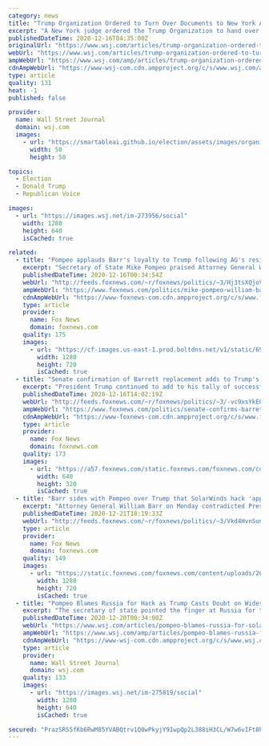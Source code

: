 ```yaml
---
category: news
title: "Trump Organization Ordered to Turn Over Documents to New York Attorney General"
excerpt: "A New York judge ordered the Trump Organization to hand over documents related to its sprawling Westchester County estate to the state attorney general’s office as it pursues a civil fraud investigation into the president and his company."
publishedDateTime: 2020-12-16T04:35:00Z
originalUrl: "https://www.wsj.com/articles/trump-organization-ordered-to-turn-over-documents-to-new-york-attorney-general-11608073387"
webUrl: "https://www.wsj.com/articles/trump-organization-ordered-to-turn-over-documents-to-new-york-attorney-general-11608073387"
ampWebUrl: "https://www.wsj.com/amp/articles/trump-organization-ordered-to-turn-over-documents-to-new-york-attorney-general-11608073387"
cdnAmpWebUrl: "https://www-wsj-com.cdn.ampproject.org/c/s/www.wsj.com/amp/articles/trump-organization-ordered-to-turn-over-documents-to-new-york-attorney-general-11608073387"
type: article
quality: 131
heat: -1
published: false

provider:
  name: Wall Street Journal
  domain: wsj.com
  images:
    - url: "https://smartableai.github.io/election/assets/images/organizations/wsj.com-50x50.jpg"
      width: 50
      height: 50

topics:
  - Election
  - Donald Trump
  - Republican Voice

images:
  - url: "https://images.wsj.net/im-273956/social"
    width: 1280
    height: 640
    isCached: true

related:
  - title: "Pompeo applauds Barr's loyalty to Trump following AG's resignation"
    excerpt: "Secretary of State Mike Pompeo praised Attorney General William Barr and lauded his loyalty to President Trump just a day after Barr resigned from his post. "
    publishedDateTime: 2020-12-16T00:34:54Z
    webUrl: "http://feeds.foxnews.com/~r/foxnews/politics/~3/Hj3tsXQjoVU/mike-pompeo-william-barr-resignation-trump-loyalty"
    ampWebUrl: "https://www.foxnews.com/politics/mike-pompeo-william-barr-resignation-trump-loyalty.amp"
    cdnAmpWebUrl: "https://www-foxnews-com.cdn.ampproject.org/c/s/www.foxnews.com/politics/mike-pompeo-william-barr-resignation-trump-loyalty.amp"
    type: article
    provider:
      name: Fox News
      domain: foxnews.com
    quality: 175
    images:
      - url: "https://cf-images.us-east-1.prod.boltdns.net/v1/static/694940094001/3a861ef0-3d82-42aa-9033-ade01358a10c/f1e888a1-a635-407b-94bb-f9ebfb0558ba/1280x720/match/image.jpg"
        width: 1280
        height: 720
        isCached: true
  - title: "Senate confirmation of Barrett replacement adds to Trump's record on judges"
    excerpt: "President Trump continued to add to his tally of successful judicial appointments Tuesday with the confirmation of Thomas Kirsch II as a judge on the 7th Circuit Court of Appeals."
    publishedDateTime: 2020-12-16T14:02:19Z
    webUrl: "http://feeds.foxnews.com/~r/foxnews/politics/~3/-vc9xsYkE0w/senate-confirms-barrett-replacement-trump-record-on-judges"
    ampWebUrl: "https://www.foxnews.com/politics/senate-confirms-barrett-replacement-trump-record-on-judges.amp"
    cdnAmpWebUrl: "https://www-foxnews-com.cdn.ampproject.org/c/s/www.foxnews.com/politics/senate-confirms-barrett-replacement-trump-record-on-judges.amp"
    type: article
    provider:
      name: Fox News
      domain: foxnews.com
    quality: 173
    images:
      - url: "https://a57.foxnews.com/static.foxnews.com/foxnews.com/content/uploads/2020/12/640/320/GettyImages-Thomas-Kirsch-II.jpg?ve=1&tl=1"
        width: 640
        height: 320
        isCached: true
  - title: "Barr sides with Pompeo over Trump that SolarWinds hack 'appears to be the Russians'"
    excerpt: "Attorney General William Barr on Monday contradicted President Trump and sided with Secretary of State Mike Pompeo in blaming the Russians for a major hack into American government systems that compromised several major agencies. "
    publishedDateTime: 2020-12-21T18:19:33Z
    webUrl: "http://feeds.foxnews.com/~r/foxnews/politics/~3/Vkd4HvnSunY/barr-solarwinds-hack-russia-pompeo-trump"
    type: article
    provider:
      name: Fox News
      domain: foxnews.com
    quality: 149
    images:
      - url: "https://static.foxnews.com/foxnews.com/content/uploads/2020/12/AP20356590492692-1-e1608573862942.jpg"
        width: 1280
        height: 720
        isCached: true
  - title: "Pompeo Blames Russia for Hack as Trump Casts Doubt on Widespread Conclusion"
    excerpt: "The secretary of state pointed the finger at Russia for the SolarWinds hack that compromised numerous agencies and corporations, while the president said he was skeptical of a growing consensus about the country’s role."
    publishedDateTime: 2020-12-20T00:34:00Z
    webUrl: "https://www.wsj.com/articles/pompeo-blames-russia-for-solarwinds-hack-11608391515"
    ampWebUrl: "https://www.wsj.com/amp/articles/pompeo-blames-russia-for-solarwinds-hack-11608391515"
    cdnAmpWebUrl: "https://www-wsj-com.cdn.ampproject.org/c/s/www.wsj.com/amp/articles/pompeo-blames-russia-for-solarwinds-hack-11608391515"
    type: article
    provider:
      name: Wall Street Journal
      domain: wsj.com
    quality: 133
    images:
      - url: "https://images.wsj.net/im-275819/social"
        width: 1280
        height: 640
        isCached: true

secured: "PrazSR55fKb6RwM85YVABQtrv1Q0wPkyjY9IwpQp2L388iH3CL/W7w6vIFt8hFPuXDJvroNJR0R64O5+AIqGlC42wXV8m/VsYmhmHoG4Ds9zZXQyohC0F/Sphp/SUfA+QuKzdYfNrSxtOgDNoXdWpN48ACY9r2yqDK46qGhXjilCMtWFDwkEnH9EiEHN7K7c9jUSi8AFf2VNneNnayD0L0tz3g/NLP1O2Q2TYtFdYG/1V2wap5TZkTJ9hAjIoLcbA5acVyDsoxNfJBKVoztPSu3bzI0mSpXqNlxpPUhHRVDhIgJMJVUeacPhzNZcUjOha3dRByoCUEJIuG7XRgHQ4aO/UEka0A1cOgxbvg3SjAc=;5A/BLEasupUex+vy9E2itg=="
---
```


